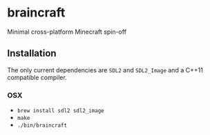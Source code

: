 # braincraft
Minimal cross-platform Minecraft spin-off

## Installation
The only current dependencies are `SDL2` and `SDL2_Image` and a C++11 compatible compiler.

### OSX
* `brew install sdl2 sdl2_image`
* `make`
* `./bin/braincraft`

